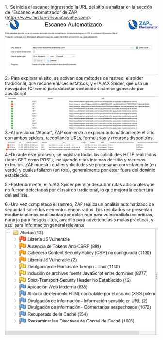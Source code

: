 1.-Se inicia el escaneo ingresando la URL del sitio a analizar en la sección de “Escaneo Automatizado” de ZAP (https://www.fiestamericanatravelty.com/).
![alt text](image-2.png)
2.-Para explorar el sitio, se activan dos métodos de rastreo: el spider tradicional, que recorre enlaces estáticos, y el AJAX Spider, que usa un navegador (Chrome) para detectar contenido dinámico generado por JavaScript.
![alt text](image-3.png)
3.-Al presionar “Atacar”, ZAP comienza a explorar automáticamente el sitio con ambos spiders, recopilando URLs, formularios y recursos disponibles.
![alt text](image-4.png)
4.-Durante este proceso, se registran todas las solicitudes HTTP realizadas (tanto GET como POST), incluyendo rutas internas del sitio y recursos externos. ZAP muestra cuáles solicitudes se procesaron correctamente (en verde) y cuáles fallaron (en rojo), generalmente por estar fuera del dominio establecido.

5.-Posteriormente, el AJAX Spider permite descubrir rutas adicionales que no fueron detectadas por el rastreo tradicional, lo que mejora la cobertura del análisis.

6.-Una vez completado el rastreo, ZAP realiza un análisis automatizado de seguridad sobre los elementos encontrados. Los resultados se presentan mediante alertas codificadas por color: rojo para vulnerabilidades críticas, naranja para riesgos altos, amarillo para advertencias o malas prácticas, y azul para información general relevante.
![alt text](image-5.png)